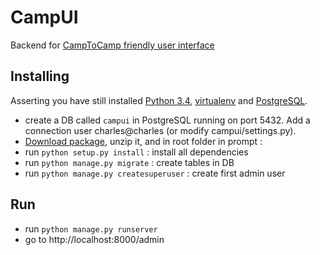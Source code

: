 # CampUI
Backend for [CampToCamp friendly user interface](https://github.com/cbeauchesne/campui-frontend)

## Installing
Asserting you have still installed [Python 3.4](https://www.python.org/), [virtualenv](https://virtualenv.pypa.io/en/stable/) and [PostgreSQL](https://www.postgresql.org/).

* create a DB called `campui` in PostgreSQL running on port 5432. Add a connection user charles@charles (or modify campui/settings.py).
* [Download package](https://github.com/cbeauchesne/campui/archive/master.zip), unzip it, and in root folder in prompt : 
* run `python setup.py install` : install all dependencies
* run `python manage.py migrate` : create tables in DB
* run `python manage.py createsuperuser` : create first admin user

## Run
* run `python manage.py runserver`
* go to http://localhost:8000/admin
